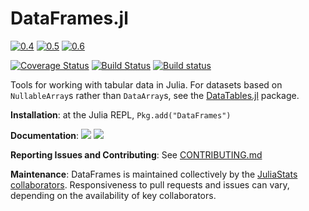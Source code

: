 DataFrames.jl
=============

[![0.4](http://pkg.julialang.org/badges/DataFrames_0.4.svg)](http://pkg.julialang.org/?pkg=DataFrames)
[![0.5](http://pkg.julialang.org/badges/DataFrames_0.5.svg)](http://pkg.julialang.org/?pkg=DataFrames)
[![0.6](http://pkg.julialang.org/badges/DataFrames_0.6.svg)](http://pkg.julialang.org/?pkg=DataFrames)

[![Coverage Status](https://coveralls.io/repos/JuliaStats/DataFrames.jl/badge.svg?branch=master&service=github)](https://coveralls.io/github/JuliaStats/DataFrames.jl?branch=master)
[![Build Status](https://travis-ci.org/JuliaStats/DataFrames.jl.svg?branch=master)](https://travis-ci.org/JuliaStats/DataFrames.jl)
[![Build status](https://ci.appveyor.com/api/projects/status/github/JuliaStats/DataFrames.jl?svg=true&branch=master)](https://ci.appveyor.com/project/garborg/dataframes-jl/branch/master)

Tools for working with tabular data in Julia.
For datasets based on `NullableArray`s rather than `DataArray`s, see the [DataTables.jl](https://github.com/JuliaData/DataTables.jl) package.

**Installation**: at the Julia REPL, `Pkg.add("DataFrames")`

**Documentation**: [![][docs-stable-img]][docs-stable-url] [![][docs-latest-img]][docs-latest-url]

**Reporting Issues and Contributing**: See [CONTRIBUTING.md](CONTRIBUTING.md)

**Maintenance**: DataFrames is maintained collectively by the [JuliaStats collaborators](https://github.com/orgs/JuliaStats/people).
Responsiveness to pull requests and issues can vary, depending on the availability of key collaborators.

[docs-latest-img]: https://img.shields.io/badge/docs-latest-blue.svg
[docs-latest-url]: http://JuliaStats.github.io/DataFrames.jl/latest/

[docs-stable-img]: https://img.shields.io/badge/docs-stable-blue.svg
[docs-stable-url]: http://JuliaStats.github.io/DataFrames.jl/stable/

